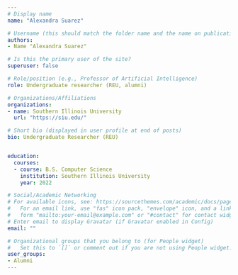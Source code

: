 ```yaml
---
# Display name
name: "Alexandra Suarez"

# Username (this should match the folder name and the name on publications)
authors:
- Name "Alexandra Suarez"

# Is this the primary user of the site?
superuser: false

# Role/position (e.g., Professor of Artificial Intelligence)
role: Undergraduate researcher (REU, alumni)

# Organizations/Affiliations
organizations:
- name: Southern Illinois University 
  url: "https://siu.edu/"

# Short bio (displayed in user profile at end of posts)
bio: Undergraduate Researcher (REU)


education:
  courses:
  - course: B.S. Computer Science
    institution: Southern Illinois University
    year: 2022

# Social/Academic Networking
# For available icons, see: https://sourcethemes.com/academic/docs/page-builder/#icons
#   For an email link, use "fas" icon pack, "envelope" icon, and a link in the
#   form "mailto:your-email@example.com" or "#contact" for contact widget.
# Enter email to display Gravatar (if Gravatar enabled in Config)
email: ""

# Organizational groups that you belong to (for People widget)
#   Set this to `[]` or comment out if you are not using People widget.
user_groups:
- Alumni
---
```

